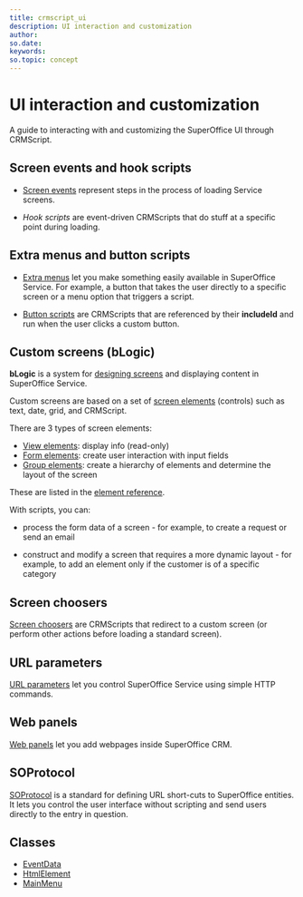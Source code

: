```yaml
---
title: crmscript_ui
description: UI interaction and customization
author:
so.date:
keywords:
so.topic: concept
---
```


# UI interaction and customization

A guide to interacting with and customizing the SuperOffice UI through CRMScript.

## Screen events and hook scripts

* [Screen events][1] represent steps in the process of loading Service screens.

* *Hook scripts* are event-driven CRMScripts that do stuff at a specific point during loading.

## Extra menus and button scripts

* [Extra menus][2] let you make something easily available in SuperOffice Service. For example, a button that takes the user directly to a specific screen or a menu option that triggers a script.

* [Button scripts][3] are CRMScripts that are referenced by their **includeId** and run when the user clicks a custom button.

## Custom screens (bLogic)

**bLogic** is a system for [designing screens][4] and displaying content in SuperOffice Service.

Custom screens are based on a set of [screen elements][5] (controls) such as text, date, grid, and CRMScript.

There are 3 types of screen elements:

* [View elements][6]: display info (read-only)
* [Form elements][7]: create user interaction with input fields
* [Group elements][8]: create a hierarchy of elements and determine the layout of the screen

These are listed in the [element reference][9].

With scripts, you can:

* process the form data of a screen - for example, to create a request or send an email

* construct and modify a screen that requires a more dynamic layout - for example, to add an element only if the customer is of a specific category

## Screen choosers

[Screen choosers][10] are CRMScripts that redirect to a custom screen (or perform other actions before loading a standard screen).

## URL parameters

[URL parameters][11] let you control SuperOffice Service using simple HTTP commands.

## Web panels

[Web panels][12] let you add webpages inside SuperOffice CRM.

## SOProtocol

[SOProtocol][13] is a standard for defining URL short-cuts to SuperOffice entities. It lets you control the user interface without scripting and send users directly to the entry in question.

## Classes

* [EventData][14]
* [HtmlElement][15]
* [MainMenu][16]

<!-- Referenced links -->
[1]: service-ui/screen-events.md
[2]: service-ui/extra-menus.md
[3]: service-ui/button-scripts.md
[4]: service-ui/custom-screens/index.md
[5]: service-ui/custom-screens/add-screen-element.md
[6]: service-ui/custom-screens/view-elements.md
[7]: service-ui/custom-screens/form-elements.md
[8]: service-ui/custom-screens/layout-elements.md
[9]: service-ui/blogic-screen-elements/index.md
[10]: service-ui/screen-choosers.md
[11]: service-ui/url-parameters.md
[12]: web-panels/index.md
[13]: soprotocol/index.md
[14]: https://github.com/superofficedocs/crmscript/blob/maion/docs/classes/eventdata/eventdata.md
[15]: https://github.com/superofficedocs/crmscript/blob/maion/docs/classes/htmlelement/htmlelement.md
[16]: https://github.com/superofficedocs/crmscript/blob/maion/docs/classes/mainmenu/mainmenu.md
